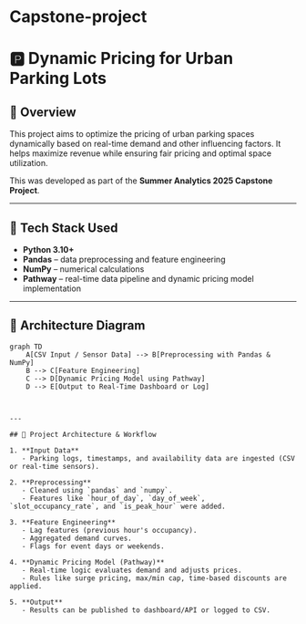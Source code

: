 # Capstone-project

# 🅿️ Dynamic Pricing for Urban Parking Lots

## 🚀 Overview

This project aims to optimize the pricing of urban parking spaces dynamically based on real-time demand and other influencing factors. It helps maximize revenue while ensuring fair pricing and optimal space utilization.

This was developed as part of the **Summer Analytics 2025 Capstone Project**.

---

## 🧰 Tech Stack Used

- **Python 3.10+**
- **Pandas** – data preprocessing and feature engineering
- **NumPy** – numerical calculations
- **Pathway** – real-time data pipeline and dynamic pricing model implementation

---
## 🧱 Architecture Diagram

```mermaid
graph TD
    A[CSV Input / Sensor Data] --> B[Preprocessing with Pandas & NumPy]
    B --> C[Feature Engineering]
    C --> D[Dynamic Pricing Model using Pathway]
    D --> E[Output to Real-Time Dashboard or Log]



---

## 🧠 Project Architecture & Workflow

1. **Input Data**
   - Parking logs, timestamps, and availability data are ingested (CSV or real-time sensors).

2. **Preprocessing**
   - Cleaned using `pandas` and `numpy`.
   - Features like `hour_of_day`, `day_of_week`, `slot_occupancy_rate`, and `is_peak_hour` were added.

3. **Feature Engineering**
   - Lag features (previous hour's occupancy).
   - Aggregated demand curves.
   - Flags for event days or weekends.

4. **Dynamic Pricing Model (Pathway)**
   - Real-time logic evaluates demand and adjusts prices.
   - Rules like surge pricing, max/min cap, time-based discounts are applied.

5. **Output**
   - Results can be published to dashboard/API or logged to CSV.
